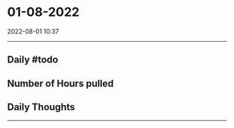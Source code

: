 # 01-08-2022
2022-08-01 10:37

---


## Daily #todo 

## Number of Hours pulled 

## Daily Thoughts




--- 
